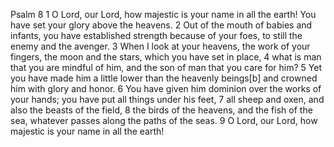 Psalm 8
1 O Lord, our Lord,
    how majestic is your name in all the earth!
You have set your glory above the heavens.
2     Out of the mouth of babies and infants,
you have established strength because of your foes,
    to still the enemy and the avenger.
3 When I look at your heavens, the work of your fingers,
    the moon and the stars, which you have set in place,
4 what is man that you are mindful of him,
    and the son of man that you care for him?
5 Yet you have made him a little lower than the heavenly beings[b]
    and crowned him with glory and honor.
6 You have given him dominion over the works of your hands;
    you have put all things under his feet,
7 all sheep and oxen,
    and also the beasts of the field,
8 the birds of the heavens, and the fish of the sea,
    whatever passes along the paths of the seas.
9 O Lord, our Lord,
    how majestic is your name in all the earth!
